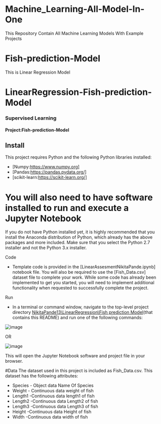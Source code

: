 # Machine_Learning-All-Model-In-One

This Repository Contain All Machine Learning Models With Example Projects
# Fish-prediction-Model

This is Linear Regression Model
#                                                             LinearRegression-Fish-prediction-Model

### Supervised Learning
#### Project:Fish-prediction-Model


## Install
This project requires Python and the following Python libraries installed:

* [Numpy:https://www.numpy.org]
* [Pandas:https://pandas.pydata.org/]
* [scikit-learn:https://scikit-learn.org/]

# You will also need to have software installed to run and execute a Jupyter Notebook
If you do not have Python installed yet, it is highly recommended that you install the Anaconda distribution of Python, which already has the above packages and more included. Make sure that you select the Python 2.7 installer and not the Python 3.x installer.

Code

* Template code is provided in the [LinearAssesmentNikitaPande.ipynb] notebook file. You will also be required to use the [Fish_Data.csv] dataset file to complete your work. While some code has already been implemented to get you started, you will need to implement additional functionality when requested to successfully complete the project.

Run

* In a terminal or command window, navigate to the top-level project directory [NikitaPande13\LinearRegression\Fish prediction Model](https://github.com/NikitaPande13/Machine_Learning-All-Model-In-One/tree/main/LinearRegression/Fish%20prediction%20Model)(that contains this README) and run one of the following commands:

![image]((https://user-images.githubusercontent.com/106645403/175765686-abb81e3f-f5fb-49e3-92ba-42764c9543ec.png))

OR

![image]((https://user-images.githubusercontent.com/106645403/175765715-8df0624f-5e34-4059-aa9c-52f1e531e571.png))

This will open the Jupyter Notebook software and project file in your browser.

#Data
The dataset used in this project is included as Fish_Data.csv. This dataset has the following attributes:

* Species - Object data Name Of Species
* Weight - Continuous data weight of fish
* Length1 -Continuous data length1 of fish
* Length2 -Continuous data Length2 of fish
* Length3 -Continuous data Length3 of fish
* Height -Continuous data Height of fish
* Width -Continuous data width of fish

